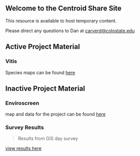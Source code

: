 ## Welcome to the Centroid Share Site

This resource is available to host temporary content.

Please direct any questions to Dan at carverd@colostate.edu


## Active Project Material

### Vitis
Species maps can be found [here](https://geospatialcentroid.github.io/vitis/content)


## Inactive Project Material

### Enviroscreen

map and data for the project can be found [here](https://geospatialcentroid.github.io/enviroscreen/content)


### Survey Results

 > Results from GIS day survey

[view results here](https://geospatialcentroid.github.io/docs/GeospatialTrainingSurvey.html)
